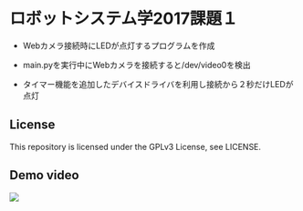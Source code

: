 # ロボットシステム学2017課題１

* Webカメラ接続時にLEDが点灯するプログラムを作成

* main.pyを実行中にWebカメラを接続すると/dev/video0を検出

* タイマー機能を追加したデバイスドライバを利用し接続から２秒だけLEDが点灯

## License

This repository is licensed under the GPLv3 License, see LICENSE.

## Demo video

[![](https://img.youtube.com/vi/oVSrRisByJU/0.jpg)](https://www.youtube.com/watch?v=oVSrRisByJU)
